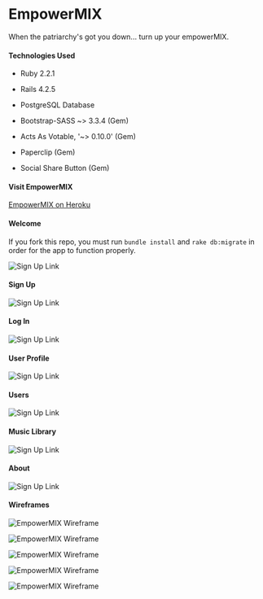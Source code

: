 # EmpowerMIX

When the patriarchy's got you down... turn up your empowerMIX. 

#### Technologies Used

* Ruby 2.2.1

* Rails 4.2.5

* PostgreSQL Database

* Bootstrap-SASS ~> 3.3.4 (Gem)

* Acts As Votable, '~> 0.10.0' (Gem)

* Paperclip (Gem)

* Social Share Button (Gem)

#### Visit EmpowerMIX

[EmpowerMIX on Heroku](https://empowermix.herokuapp.com/)

#### Welcome

If you fork this repo, you must run `bundle install` and `rake db:migrate` in order for the app to function properly.

![Sign Up Link](app/assets/images/index.png)

#### Sign Up

![Sign Up Link](app/assets/images/signup.png)

#### Log In

![Sign Up Link](app/assets/images/login.png)

#### User Profile

![Sign Up Link](app/assets/images/profile.png)

#### Users

![Sign Up Link](app/assets/images/users.png)

#### Music Library

![Sign Up Link](app/assets/images/library.png)

#### About

![Sign Up Link](app/assets/images/about.png)


#### Wireframes


![EmpowerMIX Wireframe](app/assets/images/wf_01.JPG)

![EmpowerMIX Wireframe](app/assets/images/wf_02.JPG)

![EmpowerMIX Wireframe](app/assets/images/wf_03.JPG)

![EmpowerMIX Wireframe](app/assets/images/wf_04.JPG)

![EmpowerMIX Wireframe](app/assets/images/wf_05.JPG)




